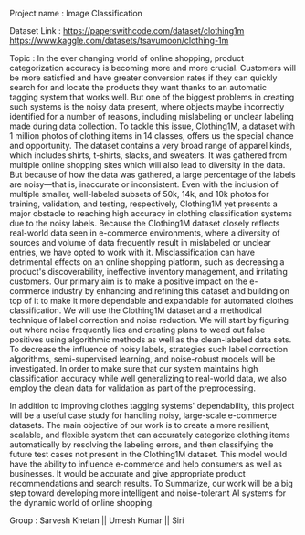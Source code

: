 Project name : Image Classification

Dataset Link :
https://paperswithcode.com/dataset/clothing1m https://www.kaggle.com/datasets/tsavumoon/clothing-1m


Topic :
In the ever changing world of online shopping, product categorization accuracy is becoming more and more crucial. Customers will be more satisfied and have greater conversion rates if they can quickly search for and locate the products they want thanks to an automatic tagging system that works well. But one of the biggest problems in creating such systems is the noisy data present, where objects maybe incorrectly identified for a number of reasons, including mislabeling or unclear labeling made during data collection.
To tackle this issue, Clothing1M, a dataset with 1 million photos of clothing items in 14 classes, offers us the special chance and opportunity. The dataset contains a very broad range of apparel kinds, which includes shirts, t-shirts, slacks, and sweaters. It was gathered from multiple online shopping sites which will also lead to diversity in the data.
But because of how the data was gathered, a large percentage of the labels are noisy—that is, inaccurate or inconsistent. Even with the inclusion of multiple smaller, well-labeled subsets of 50k, 14k, and 10k photos for training, validation, and testing, respectively, Clothing1M yet presents a major obstacle to reaching high accuracy in clothing classification systems due to the noisy labels.
Because the Clothing1M dataset closely reflects real-world data seen in e-commerce environments, where a diversity of sources and volume of data frequently result in mislabeled or unclear entries, we have opted to work with it. Misclassification can have detrimental effects on an online shopping platform, such as decreasing a product's discoverability, ineffective inventory management, and irritating customers.
Our primary aim is to make a positive impact on the e-commerce industry by enhancing and refining this dataset and building on top of it to make it more dependable and expandable for automated clothes classification.
We will use the Clothing1M dataset and a methodical technique of label correction and noise reduction. We will start by figuring out where noise frequently lies and creating plans to weed out false positives using algorithmic methods as well as the clean-labeled data sets. To decrease the influence of noisy labels, strategies such label correction algorithms, semi-supervised learning, and noise-robust models will be investigated. In order to make sure that our system maintains high classification accuracy while well generalizing to real-world data, we also employ the clean data for validation as part of the preprocessing.
   
In addition to improving clothes tagging systems' dependability, this project will be a useful case study for handling noisy, large-scale e-commerce datasets. The main objective of our work is to create a more resilient, scalable, and flexible system that can accurately categorize clothing items automatically by resolving the labeling errors, and then classifying the future test cases not present in the Clothing1M dataset. This model would have the ability to influence e-commerce and help consumers as well as businesses. It would be accurate and give appropriate product recommendations and search results.
To Summarize, our work will be a big step toward developing more intelligent and noise-tolerant AI systems for the dynamic world of online shopping.


Group : Sarvesh Khetan || Umesh Kumar || Siri
